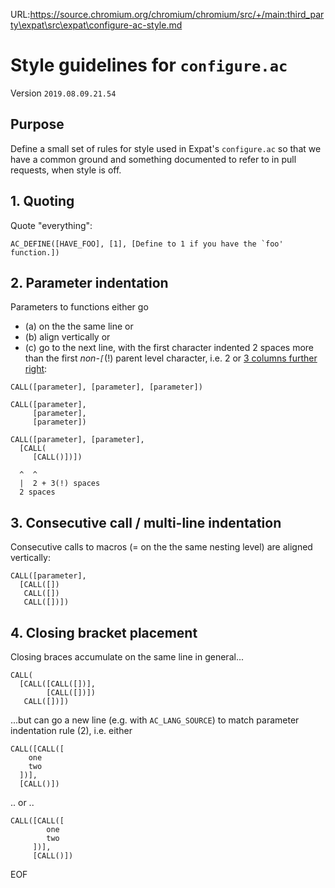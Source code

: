 URL:https://source.chromium.org/chromium/chromium/src/+/main:third_party\expat\src\expat\configure-ac-style.md
# Style guidelines for `configure.ac`

Version `2019.08.09.21.54`


## Purpose

Define a small set of rules for style used in Expat's `configure.ac`
so that we have a common ground and something documented to refer to
in pull requests, when style is off.


## 1. Quoting
Quote "everything":
```
AC_DEFINE([HAVE_FOO], [1], [Define to 1 if you have the `foo' function.])
```

## 2. Parameter indentation

Parameters to functions either go
- (a) on the the same line or
- (b) align vertically or
- (c) go to the next line, with the first character indented 2 spaces more
  than the first *non-`[`*(!) parent level character,
  i.e. 2 or [3 columns further right](https://www.gnu.org/software/autoconf/manual/autoconf-2.69/html_node/Autoconf-Language.html):

```
CALL([parameter], [parameter], [parameter])

CALL([parameter],
     [parameter],
     [parameter])

CALL([parameter], [parameter],
  [CALL(
     [CALL()])])

  ^  ^
  |  2 + 3(!) spaces
  2 spaces
```

## 3. Consecutive call / multi-line indentation

Consecutive calls to macros (= on the the same nesting level) are aligned vertically:

```
CALL([parameter],
  [CALL([])
   CALL([])
   CALL([])])
```

## 4. Closing bracket placement
Closing braces accumulate on the same line in general...

```
CALL(
  [CALL([CALL([])],
        [CALL([])])
   CALL([])])
```

...but can go a new line (e.g. with `AC_LANG_SOURCE`) to match parameter indentation rule (2), i.e. either

```
CALL([CALL([
    one
    two
  ])],
  [CALL()])
```

.. or ..
```
CALL([CALL([
        one
        two
     ])],
     [CALL()])
```


EOF
